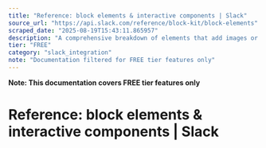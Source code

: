 ```yaml
---
title: "Reference: block elements & interactive components | Slack"
source_url: "https://api.slack.com/reference/block-kit/block-elements"
scraped_date: "2025-08-19T15:43:11.865957"
description: "A comprehensive breakdown of elements that add images or interactivity to blocks."
tier: "FREE"
category: "slack_integration"
note: "Documentation filtered for FREE tier features only"
---
```

**Note: This documentation covers FREE tier features only**

# Reference: block elements & interactive components | Slack

